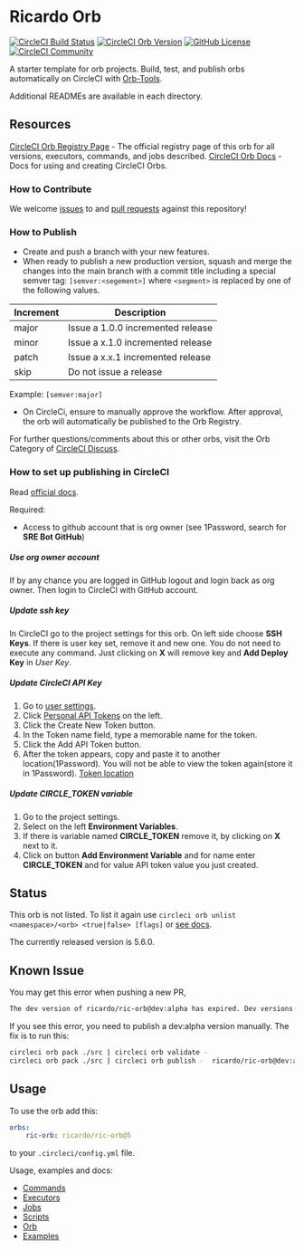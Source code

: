 # Ricardo Orb

[![CircleCI Build Status](https://circleci.com/gh/ricardo-ch/ricardo-orbs.svg?style=shield "CircleCI Build Status")](https://circleci.com/gh/ricardo-ch/ricardo-orbs) [![CircleCI Orb Version](https://img.shields.io/badge/endpoint.svg?url=https://badges.circleci.io/orb/ricardo/ric-orb)](https://circleci.com/orbs/registry/orb/ricardo/ric-orb) [![GitHub License](https://img.shields.io/badge/license-MIT-lightgrey.svg)](https://raw.githubusercontent.com/ricardo-ch/ricardo-orbs/master/LICENSE) [![CircleCI Community](https://img.shields.io/badge/community-CircleCI%20Discuss-343434.svg)](https://discuss.circleci.com/c/ecosystem/orbs)



A starter template for orb projects. Build, test, and publish orbs automatically on CircleCI with [Orb-Tools](https://circleci.com/orbs/registry/orb/circleci/orb-tools).

Additional READMEs are available in each directory.


## Resources

[CircleCI Orb Registry Page](https://circleci.com/orbs/registry/orb/ricardo/ricardo-orbs) - The official registry page of this orb for all versions, executors, commands, and jobs described.
[CircleCI Orb Docs](https://circleci.com/docs/2.0/orb-intro/#section=configuration) - Docs for using and creating CircleCI Orbs.

### How to Contribute

We welcome [issues](https://github.com/ricardo-ch/ricardo-orbs/issues) to and [pull requests](https://github.com/ricardo-ch/ricardo-orbs/pulls) against this repository!

### How to Publish
* Create and push a branch with your new features.
* When ready to publish a new production version, squash and merge the changes into the main branch with a commit title including a special semver tag: `[semver:<segement>]` where `<segment>` is replaced by one of the following values.

| Increment | Description|
| ----------| -----------|
| major     | Issue a 1.0.0 incremented release|
| minor     | Issue a x.1.0 incremented release|
| patch     | Issue a x.x.1 incremented release|
| skip      | Do not issue a release|

Example: `[semver:major]`

* On CircleCi, ensure to manually approve the workflow. After approval, the orb will automatically be published to the Orb Registry.

For further questions/comments about this or other orbs, visit the Orb Category of [CircleCI Discuss](https://discuss.circleci.com/c/orbs).

### How to set up publishing in CircleCI

Read [official docs](https://support.circleci.com/hc/en-us/articles/4414672675099-How-to-enable-users-who-are-not-an-organization-owner-to-publish-an-Orb).

Required:
* Access to github account that is org owner (see 1Password, search for **SRE Bot GitHub**)

##### Use org owner account

If by any chance you are logged in GitHub logout and login back as org owner. Then login to CircleCI with 
GitHub account.

##### Update ssh key

In CircleCI go to the project settings for this orb. On left side choose **SSH Keys**.
If there is user key set, remove it and new one. You do not need to execute any command. Just clicking on **X** will remove
key and **Add Deploy Key** in *User Key*. 

##### Update CircleCI API Key

1. Go to [user settings](https://app.circleci.com/settings/user). 
2. Click [Personal API Tokens](https://app.circleci.com/settings/user/tokens) on the left.
3. Click the Create New Token button.
4. In the Token name field, type a memorable name for the token. 
5. Click the Add API Token button.
6. After the token appears, copy and paste it to another location(1Password). You will not be able to view the token again(store it in 1Password).
   [Token location](https://start.1password.com/open/i?a=MSNVIFFLNRGSHOM4JGHI76MG6Y&v=yh5wkh5ovef7phlp4tyy5mmfau&i=dunjrth7l3okjgutto2rgoelje&h=ricardo-ch.1password.com)

##### Update CIRCLE_TOKEN variable

1. Go to the project settings.
2. Select on the left **Environment Variables**.
3. If there is variable named **CIRCLE_TOKEN** remove it, by clicking on **X** next to it.
4. Click on button **Add Environment Variable** and for name enter **CIRCLE_TOKEN** and for value API token value you just created.


## Status

This orb is not listed. To list it again use `circleci orb unlist <namespace>/<orb> <true|false> [flags]` or [see docs](https://circleci-public.github.io/circleci-cli/circleci_orb_unlist.html).

The currently released version is 5.6.0.

## Known Issue

You may get this error when pushing a new PR,

```bash
The dev version of ricardo/ric-orb@dev:alpha has expired. Dev versions of orbs are only valid for 90 days after publishing.
```

If you see this error, you need to publish a dev:alpha version manually. The fix is to run this:

```bash
circleci orb pack ./src | circleci orb validate -
circleci orb pack ./src | circleci orb publish -  ricardo/ric-orb@dev:alpha
```

## Usage

To use the orb add this:
```yaml
orbs:
    ric-orb: ricardo/ric-orb@5
```

to your `.circleci/config.yml` file.

Usage, examples and docs:

* [Commands](src/commands/README.md)
* [Executors](src/executors/README.md)
* [Jobs](src/jobs/README.md)
* [Scripts](src/scripts/README.md)
* [Orb](src/README.md)
* [Examples](src/examples/README.md)

